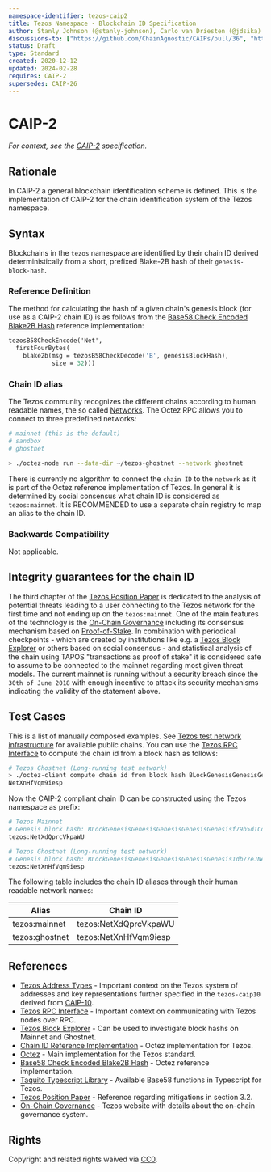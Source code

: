 ```yaml
---
namespace-identifier: tezos-caip2
title: Tezos Namespace - Blockchain ID Specification
author: Stanly Johnson (@stanly-johnson), Carlo van Driesten (@jdsika)
discussions-to: ["https://github.com/ChainAgnostic/CAIPs/pull/36", "https://gitlab.com/tezos/tezos/-/issues/1029", https://github.com/ChainAgnostic/namespaces/pull/40]
status: Draft
type: Standard
created: 2020-12-12
updated: 2024-02-28
requires: CAIP-2
supersedes: CAIP-26
---
```



# CAIP-2

*For context, see the [CAIP-2][] specification.*

## Rationale

In CAIP-2 a general blockchain identification scheme is defined. This is the implementation of CAIP-2 for the chain identification system of the Tezos namespace.

## Syntax

Blockchains in the `tezos` namespace are identified by their chain ID derived deterministically from a short, prefixed Blake-2B hash of their `genesis-block-hash`.

### Reference Definition

The method for calculating the hash of a given chain's genesis block (for use as a CAIP-2 chain ID) is as follows from the [Base58 Check Encoded Blake2B Hash][] reference implementation:

```ocaml
tezosB58CheckEncode('Net',
  firstFourBytes(
    blake2b(msg = tezosB58CheckDecode('B', genesisBlockHash),
            size = 32)))
```

### Chain ID alias

The Tezos community recognizes the different chains according to human readable names, the so called [Networks][]. The Octez RPC allows you to connect to three predefined networks:

```bash
# mainnet (this is the default)
# sandbox
# ghostnet

> ./octez-node run --data-dir ~/tezos-ghostnet --network ghostnet
```

There is currently no algorithm to connect the `chain ID` to the `network` as it is part of the Octez reference implementation of Tezos. In general it is determined by social consensus what chain ID is considered as `tezos:mainnet`. It is RECOMMENDED to use a separate chain registry to map an alias to the chain ID.

### Backwards Compatibility

Not applicable.

## Integrity guarantees for the chain ID

The third chapter of the [Tezos Position Paper][] is dedicated to the analysis of potential threats leading to a user connecting to the Tezos network for the first time and not ending up on the `tezos:mainnet`. One of the main features of the technology is the [On-Chain Governance][] including its consensus mechanism based on [Proof-of-Stake][]. In combination with periodical checkpoints - which are created by institutions like e.g. a [Tezos Block Explorer][] or others based on social consensus - and statistical analysis of the chain using TAPOS "transactions as proof of stake" it is considered safe to assume to be connected to the mainnet regarding most given threat models. The current mainnet is running without a security breach since the `30th of June 2018` with enough incentive to attack its security mechanisms indicating the validity of the statement above.

## Test Cases

This is a list of manually composed examples. See [Tezos test network infrastructure][] for available public chains. You can use the [Tezos RPC Interface][] to compute the chain id from a block hash as follows:

```bash
# Tezos Ghostnet (Long-running test network)
> ./octez-client compute chain id from block hash BLockGenesisGenesisGenesisGenesisGenesis1db77eJNeJ9
NetXnHfVqm9iesp
```

Now the CAIP-2 compliant chain ID can be constructed using the Tezos namespace as prefix:

```bash
# Tezos Mainnet
# Genesis block hash: BLockGenesisGenesisGenesisGenesisGenesisf79b5d1CoW2
tezos:NetXdQprcVkpaWU

# Tezos Ghostnet (Long-running test network)
# Genesis block hash: BLockGenesisGenesisGenesisGenesisGenesis1db77eJNeJ9
tezos:NetXnHfVqm9iesp
```

The following table includes the chain ID aliases through their human readable network names:

| Alias          | Chain ID                         |
| -------------- | -------------------------------- |
| tezos:mainnet  | tezos:NetXdQprcVkpaWU            |
| tezos:ghostnet | tezos:NetXnHfVqm9iesp            |

## References

- [Tezos Address Types][] - Important context on the Tezos system of addresses and key representations further specified in the `tezos-caip10` derived from [CAIP-10].
- [Tezos RPC Interface][] - Important context on communicating with Tezos nodes over RPC.
- [Tezos Block Explorer][] - Can be used to investigate block hashs on Mainnet and Ghostnet.
- [Chain ID Reference Implementation][] - Octez implementation for Tezos.
- [Octez][] - Main implementation for the Tezos standard.
- [Base58 Check Encoded Blake2B Hash][] - Octez reference implementation.
- [Taquito Typescript Library][] - Available Base58 functions in Typescript for Tezos.
- [Tezos Position Paper][] - Reference regarding mitigations in section 3.2.
- [On-Chain Governance][] - Tezos website with details about the on-chain governance system.

[CAIP-2]: https://chainagnostic.org/CAIPs/caip-2
[Tezos Address Types]: https://tezos.gitlab.io/introduction/howtouse.html#implicit-accounts-and-smart-contracts
[Tezos RPC Interface]: https://tezos.gitlab.io/introduction/howtouse.html#rpc-interface
[Networks]: http://tezos.gitlab.io/user/multinetwork.html?highlight=network%20name#test-networks
[Tezos Block Explorer]: https://tzstats.com/
[Chain ID Reference Implementation]: https://gitlab.com/tezos/tezos/-/blob/5bb8fd589cc8777f44c795b71acf3e0a5dcac06f/src/lib_crypto/chain_id.ml
[Octez]: https://research-development.nomadic-labs.com/announcing-octez.html
[Base58 Check Encoded Blake2B Hash]: https://gitlab.com/tezos/tezos/-/blob/5bb8fd589cc8777f44c795b71acf3e0a5dcac06f/src/lib_crypto/blake2B.ml
[Taquito Typescript Library]: https://tezostaquito.io/typedoc/functions/_taquito_utils.b58decode#b58decode
[CAIP-10]: https://chainagnostic.org/CAIPs/caip-10
[Tezos test network infrastructure]: https://teztnets.com/
[Tezos Position Paper]: https://tezos.com/position-paper.pdf
[On-Chain Governance]: https://tezos.com/governance
[Proof-of-Stake]: http://tezos.gitlab.io/active/proof_of_stake.html

## Rights

Copyright and related rights waived via [CC0](https://creativecommons.org/publicdomain/zero/1.0/).
